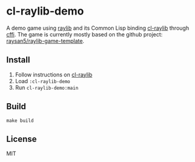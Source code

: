 # cl-raylib-demo

A demo game using [raylib][1] and its Common Lisp binding [cl-raylib][2] through
[cffi][3].  The game is currently mostly based on the github project:
[raysan5/raylib-game-template][4].

## Install

1. Follow instructions on [cl-raylib][2]
1. Load `:cl-raylib-demo`
1. Run `cl-raylib-demo:main`

## Build

```
make build
```

## License

MIT

[1]: https://www.raylib.com/
[2]: https://github.com/longlene/cl-raylib
[3]: https://github.com/cffi/cffi
[4]: https://github.com/raysan5/raylib-game-template
